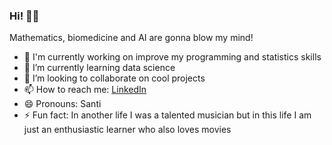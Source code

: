 ### Hi! 👋😊

Mathematics, biomedicine and AI are gonna blow my mind!

- 🔭 I'm currently working on improve my programming and statistics skills
- 🌱 I’m currently learning data science
- 👯 I’m looking to collaborate on cool projects <!-- - 🤔 I’m looking for help with -->
- 📫 How to reach me: [LinkedIn](https://www.linkedin.com/in/david-santiago-garz%C3%B3n-monje-809a96232/)
- 😄 Pronouns: Santi
- ⚡ Fun fact: In another life I was a talented musician but in this life I am just an enthusiastic learner who also loves movies
